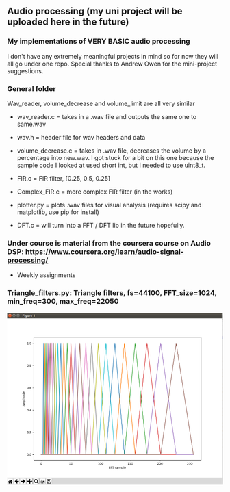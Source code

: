 ## Audio processing (my uni project will be uploaded here in the future)
### My implementations of VERY BASIC audio processing

I don't have any extremely meaningful projects in mind so for now they will all go under one repo. Special thanks to Andrew Owen for the mini-project suggestions.

### General folder

Wav_reader, volume_decrease and volume_limit are all very similar

- wav_reader.c = takes in a .wav file and outputs the same one to same.wav
- wav.h = header file for wav headers and data
- volume_decrease.c = takes in .wav file, decreases the volume by a percentage into new.wav. I got stuck for a bit on this one because the sample code I looked at used short int, but I needed to use uint8_t.

- FIR.c = FIR filter, [0.25, 0.5, 0.25]
- Complex_FIR.c = more complex FIR filter (in the works)
- plotter.py = plots .wav files for visual analysis (requires scipy and matplotlib, use pip for install)

- DFT.c = will turn into a FFT / DFT lib in the future hopefully.

### Under course is material from the coursera course on Audio DSP: https://www.coursera.org/learn/audio-signal-processing/

- Weekly assignments

### Triangle_filters.py: Triangle filters, fs=44100, FFT_size=1024, min_freq=300, max_freq=22050
![Triangle filters, fs=44100, FFT_size=1024, min_freq=300, max_freq=22050](/triangle_filters.png?raw=true "Triangle filters, fs=44100, FFT_size=1024, min_freq=300, max_freq=22050")
